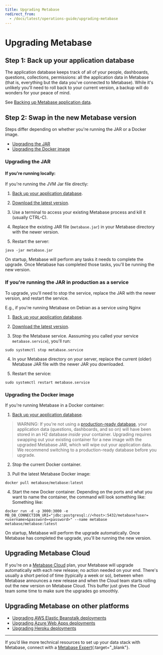 ```yaml
---
title: Upgrading Metabase
redirect_from:
  - /docs/latest/operations-guide/upgrading-metabase
---
```


# Upgrading Metabase

## Step 1: Back up your application database

The application database keeps track of all of your people, dashboards, questions, collections, permissions: all the application data in Metabase (that is, everything but the data you've connected to Metabase). While it's unlikely you'll need to roll back to your current version, a backup will do wonders for your peace of mind.

See [Backing up Metabase application data](backing-up-metabase-application-data.md).

## Step 2: Swap in the new Metabase version

Steps differ depending on whether you're running the JAR or a Docker image.

- [Upgrading the JAR](#upgrading-the-jar)
- [Upgrading the Docker image](#upgrading-the-docker-image)

### Upgrading the JAR

#### If you're running locally:

If you're running the JVM Jar file directly:

1. [Back up your application database](backing-up-metabase-application-data.md).

2. [Download the latest version](https://www.metabase.com/start/oss/jar).

3. Use a terminal to access your existing Metabase process and kill it (usually CTRL-C).

4. Replace the existing JAR file (`metabase.jar`) in your Metabase directory with the newer version.

5. Restart the server:

```
java -jar metabase.jar
```

On startup, Metabase will perform any tasks it needs to complete the upgrade. Once Metabase has completed those tasks, you'll be running the new version.

### If you're running the JAR in production as a service

To upgrade, you'll need to stop the service, replace the JAR with the newer version, and restart the service.

E.g., if you're running Metabase on Debian as a service using Nginx

1. [Back up your application database](backing-up-metabase-application-data.md).

2. [Download the latest version](https://www.metabase.com/start/oss/jar).

3. Stop the Metabase service. Aassuming you called your service `metabase.service`), you'll run:

```
sudo systemctl stop metabase.service
```

4. In your Metabase directory on your server, replace the current (older) Metabase JAR file with the newer JAR you downloaded.

5. Restart the service:

```
sudo systemctl restart metabase.service
```

### Upgrading the Docker image

If you're running Metabase in a Docker container:

1. [Back up your application database](backing-up-metabase-application-data.md).

> WARNING: If you're not using a [production-ready database](migrating-from-h2.md), your application data (questions, dashboards, and so on) will have been stored in an H2 database _inside_ your container. Upgrading requires swapping out your existing container for a new image with the upgraded Metabase JAR, which will wipe out your application data. We recommend switching to a production-ready database before you upgrade.

2. Stop the current Docker container.

3. Pull the latest Metabase Docker image:

```
docker pull metabase/metabase:latest
```

4. Start the new Docker container. Depending on the ports and what you want to name the container, the command will look something like: Something like:

```
docker run -d -p 3000:3000 -e MB_DB_CONNECTION_URI="jdbc:postgresql://<host>:5432/metabase?user=<username>&password=<password>" --name metabase metabase/metabase:latest
```

On startup, Metabase will perform the upgrade automatically. Once Metabase has completed the upgrade, you'll be running the new version.

## Upgrading Metabase Cloud

If you're on a [Metabase Cloud](https://www.metabase.com/pricing) plan, your Metabase will upgrade automatically with each new release; no action needed on your end. There's usually a short period of time (typically a week or so), between when Metabase announces a new release and when the Cloud team starts rolling out the new version on Metabase Cloud. This buffer just gives the Cloud team some time to make sure the upgrades go smoothly.

## Upgrading Metabase on other platforms

- [Upgrading AWS Elastic Beanstalk deployments](running-metabase-on-elastic-beanstalk.md#deploying-new-versions-of-metabase-on-elastic-beanstalk)
- [Upgrading Azure Web Apps deployments](running-metabase-on-azure.md#additional-configurations)
- [Upgrading Heroku deployments](running-metabase-on-heroku.md#deploying-new-versions-of-metabase)

*** 

If you’d like more technical resources to set up your data stack with Metabase, connect with a [Metabase Expert](https://www.metabase.com/partners/){:target="_blank"}.
